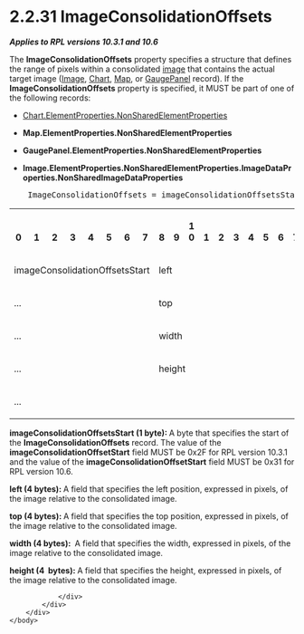 <html dir="LTR" xmlns:mshelp="http://msdn.microsoft.com/mshelp" xmlns:ddue="http://ddue.schemas.microsoft.com/authoring/2003/5" xmlns:xlink="http://www.w3.org/1999/xlink" xmlns:tool="http://www.microsoft.com/tooltip">
    <head>
        <meta http-equiv="Content-Type" content="text/html; CHARSET=utf-8"></meta>
        <meta name="save" content="history"></meta>
        <title>2.2.31 ImageConsolidationOffsets</title>
        <xml>
            <mshelp:toctitle title="2.2.31 ImageConsolidationOffsets"></mshelp:toctitle>
            <mshelp:rltitle title="[MS-RPL]: ImageConsolidationOffsets"></mshelp:rltitle>
            <mshelp:keyword index="A" term="312aea4d-4cfc-479b-a1c3-e3f8c5ad3e66"></mshelp:keyword>
            <mshelp:attr name="DCSext.ContentType" value="open specification"></mshelp:attr>
            <mshelp:attr name="AssetID" value="312aea4d-4cfc-479b-a1c3-e3f8c5ad3e66"></mshelp:attr>
            <mshelp:attr name="TopicType" value="kbRef"></mshelp:attr>
            <mshelp:attr name="DCSext.Title" value="[MS-RPL]: ImageConsolidationOffsets" />
        </xml>
    </head>
    <body>
        <div id="header">
            <h1 class="heading">2.2.31 ImageConsolidationOffsets</h1>
        </div>
        <div id="mainSection">
            <div id="mainBody">
                <div id="allHistory" class="saveHistory"></div>
                <div id="sectionSection0" class="section" name="collapseableSection">
                    

<p><b><i>Applies to RPL versions 10.3.1 and 10.6</i></b></p>

<p>The <b>ImageConsolidationOffsets</b> property specifies a
structure that defines the range of pixels within a consolidated <a href="75ae48f7-746b-4b41-919c-6699fa28b3ef.htm#gt_d6b55d1e-aea6-4b7e-a23d-c0de845e0b50">image</a> that contains the
actual target image (<a href="d9153136-89b4-4071-8d0c-613e860be560.htm">Image</a>,
<a href="89f56458-ec69-49ff-a9d6-39e506543a39.htm">Chart</a>, <a href="953882ee-8b4b-40e8-9a05-ab2ea31622ce.htm">Map</a>, or <a href="a9142e06-4813-4393-8f72-7559ee960936.htm">GaugePanel</a> record). If the
<b>ImageConsolidationOffsets</b> property is specified, it MUST be part of one
of the following records:</p>

<ul><li><p><span><span> 
</span></span><a href="1b1b7882-84bb-47d4-a3d2-b020b8d23d7a.htm">Chart.ElementProperties.NonSharedElementProperties</a></p>

</li><li><p><span><span> 
</span></span><b>Map.ElementProperties.NonSharedElementProperties</b></p>

</li><li><p><span><span> 
</span></span><b>GaugePanel.ElementProperties.NonSharedElementProperties</b></p>

</li><li><p><span><span> 
</span></span><b>Image.ElementProperties.NonSharedElementProperties.ImageDataProperties.NonSharedImageDataProperties</b></p>

<div><pre> ImageConsolidationOffsets = imageConsolidationOffsetsStart (left, top, width, height)
</pre></div>

</li></ul><table>
 <tr>
  <th><p><br>0</p></th>
  <th><p><br>1</p></th>
  <th><p><br>2</p></th>
  <th><p><br>3</p></th>
  <th><p><br>4</p></th>
  <th><p><br>5</p></th>
  <th><p><br>6</p></th>
  <th><p><br>7</p></th>
  <th><p><br>8</p></th>
  <th><p><br>9</p></th>
  <th><p>1<br>0</p></th>
  <th><p><br>1</p></th>
  <th><p><br>2</p></th>
  <th><p><br>3</p></th>
  <th><p><br>4</p></th>
  <th><p><br>5</p></th>
  <th><p><br>6</p></th>
  <th><p><br>7</p></th>
  <th><p><br>8</p></th>
  <th><p><br>9</p></th>
  <th><p>2<br>0</p></th>
  <th><p><br>1</p></th>
  <th><p><br>2</p></th>
  <th><p><br>3</p></th>
  <th><p><br>4</p></th>
  <th><p><br>5</p></th>
  <th><p><br>6</p></th>
  <th><p><br>7</p></th>
  <th><p><br>8</p></th>
  <th><p><br>9</p></th>
  <th><p>3<br>0</p></th>
  <th><p><br>1</p></th>
 </tr>
 <tr>
  <td colspan="8">
  <p>imageConsolidationOffsetsStart</p>
  </td>
  <td colspan="24">
  <p>left</p>
  </td>
 </tr>
 <tr>
  <td colspan="8">
  <p>...</p>
  </td>
  <td colspan="24">
  <p>top</p>
  </td>
 </tr>
 <tr>
  <td colspan="8">
  <p>...</p>
  </td>
  <td colspan="24">
  <p>width</p>
  </td>
 </tr>
 <tr>
  <td colspan="8">
  <p>...</p>
  </td>
  <td colspan="24">
  <p>height</p>
  </td>
 </tr>
 <tr>
  <td colspan="8">
  <p>...</p>
  </td>
  
 </tr>
</table>

<p><b>imageConsolidationOffsetsStart (1 byte): </b>A
byte that specifies the start of the <b>ImageConsolidationOffsets</b> record.
The value of the <b>imageConsolidationOffsetStart</b> field MUST be 0x2F for
RPL version 10.3.1 and the value of the <b>imageConsolidationOffsetStart</b>
field MUST be 0x31 for RPL version 10.6.</p>

<p><b>left (4 bytes): </b>A field that specifies the
left position, expressed in pixels, of the image relative to the consolidated
image.</p>

<p><b>top (4 bytes): </b>A field that specifies the top
position, expressed in pixels, of the image relative to the consolidated image.</p>

<p><b>width (4 bytes): </b> A field that specifies the
width, expressed in pixels, of the image relative to the consolidated image.</p>

<p><b>height (4  bytes): </b>A field that specifies the
height, expressed in pixels, of the image relative to the consolidated image.</p>


                </div>
            </div>
        </div>
    </body>
</html>